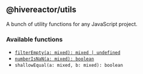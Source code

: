 ## @hivereactor/utils

A bunch of utility functions for any JavaScript project.

### Available functions

* [`filterEmpty(a: mixed): mixed | undefined`](docs/filterEmpty.md)
* [`numberIsNaN(a: mixed): boolean`](docs/numberIsNaN.md)
* `shallowEqual(a: mixed, b: mixed): boolean`
